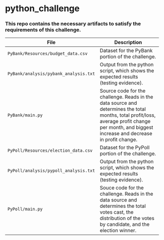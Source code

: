 # python_challenge

### This repo contains the necessary artifacts to satisfy the requirements of this challenge.

| File | Description |
| - | - |
| `PyBank/Resources/budget_data.csv` | Dataset for the PyBank portion of the challenge. |
| `PyBank/analysis/pybank_analysis.txt` | Output from the python script, which shows the expected results (testing evidence). |
| `PyBank/main.py` | Source code for the challenge. Reads in the data source and determines the total months, total profit/loss, average profit change per month, and biggest increase and decrease in profit change.|
| `PyPoll/Resources/election_data.csv` | Dataset for the PyPoll portion of the challenge. |
| `PyPoll/analysis/pypoll_analysis.txt` | Output from the python script, which shows the expected results (testing evidence). |
| `PyPoll/main.py` | Souce code for the challenge.  Reads in the data source and determines the total votes cast, the distribution of the votes by candidate, and the election winner. |